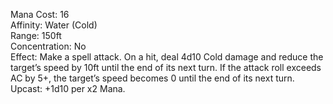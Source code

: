 Mana Cost: 16  
Affinity: Water (Cold)  
Range: 150ft  
Concentration: No  
Effect: Make a spell attack. On a hit, deal 4d10 Cold damage and reduce the target’s speed by 10ft until the end of its next turn. If the attack roll exceeds AC by 5+, the target’s speed becomes 0 until the end of its next turn.  
Upcast: +1d10 per x2 Mana.